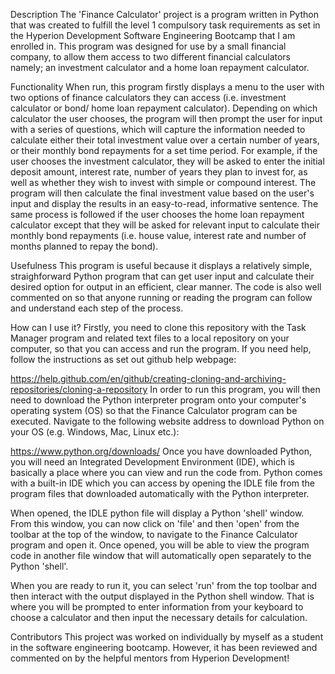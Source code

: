 Description
The 'Finance Calculator' project is a program written in Python that was created to fulfill the level 1 compulsory task requirements as set in the Hyperion Development Software Engineering Bootcamp that I am enrolled in. This program was designed for use by a small financial company, to allow them access to two different financial calculators namely; an investment calculator and a home loan repayment calculator.

Functionality
When run, this program firstly displays a menu to the user with two options of finance calculators they can access (i.e. investment calculator or bond/ home loan repayment calculator). Depending on which calculator the user chooses, the program will then prompt the user for input with a series of questions, which will capture the information needed to calculate either their total investment value over a certain number of years, or their monthly bond repayments for a set time period. For example, if the user chooses the investment calculator, they will be asked to enter the initial deposit amount, interest rate, number of years they plan to invest for, as well as whether they wish to invest with simple or compound interest. The program will then calculate the final investment value based on the user's input and display the results in an easy-to-read, informative sentence. The same process is followed if the user chooses the home loan repayment calculator except that they will be asked for relevant input to calculate their monthly bond repayments (i.e. house value, interest rate and number of months planned to repay the bond).

Usefulness
This program is useful because it displays a relatively simple, straighforward Python program that can get user input and calculate their desired option for output in an efficient, clear manner. The code is also well commented on so that anyone running or reading the program can follow and understand each step of the process.

How can I use it?
Firstly, you need to clone this repository with the Task Manager program and related text files to a local repository on your computer, so that you can access and run the program. If you need help, follow the instructions as set out github help webpage:

https://help.github.com/en/github/creating-cloning-and-archiving-repositories/cloning-a-repository
In order to run this program, you will then need to download the Python interpreter program onto your computer's operating system (OS) so that the Finance Calculator program can be executed. Navigate to the following website address to download Python on your OS (e.g. Windows, Mac, Linux etc.):

https://www.python.org/downloads/
Once you have downloaded Python, you will need an Integrated Development Environment (IDE), which is basically a place where you can view and run the code from. Python comes with a built-in IDE which you can access by opening the IDLE file from the program files that downloaded automatically with the Python interpreter.

When opened, the IDLE python file will display a Python 'shell' window. From this window, you can now click on 'file' and then 'open' from the toolbar at the top of the window, to navigate to the Finance Calculator program and open it. Once opened, you will be able to view the program code in another file window that will automatically open separately to the Python 'shell'.

When you are ready to run it, you can select 'run' from the top toolbar and then interact with the output displayed in the Python shell window. That is where you will be prompted to enter information from your keyboard to choose a calculator and then input the necessary details for calculation.

Contributors
This project was worked on individually by myself as a student in the software engineering bootcamp. However, it has been reviewed and commented on by the helpful mentors from Hyperion Development!
